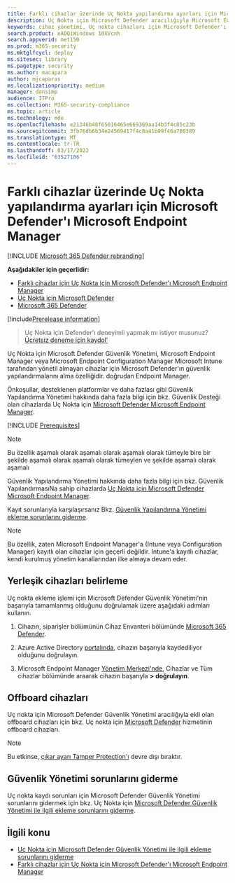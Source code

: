 ```yaml
---
title: Farklı cihazlar üzerinde Uç Nokta yapılandırma ayarları için Microsoft Defender'ı Microsoft Endpoint Manager
description: Uç Nokta için Microsoft Defender aracılığıyla Microsoft Endpoint Manager ayarlarını etkinleştirmeyi öğrenin.
keywords: cihaz yönetimi, Uç nokta cihazları için Microsoft Defender'ı yapılandırma, Microsoft Endpoint Manager
search.product: eADQiWindows 10XVcnh
search.appverid: met150
ms.prod: m365-security
ms.mktglfcycl: deploy
ms.sitesec: library
ms.pagetype: security
ms.author: macapara
author: mjcaparas
ms.localizationpriority: medium
manager: dansimp
audience: ITPro
ms.collection: M365-security-compliance
ms.topic: article
ms.technology: mde
ms.openlocfilehash: e21346b48f65016465e669369aa14b3f4c85c23b
ms.sourcegitcommit: 3fb76db6b34e24569417f4c8a41b99f46a780389
ms.translationtype: MT
ms.contentlocale: tr-TR
ms.lasthandoff: 03/17/2022
ms.locfileid: "63527106"
---
```

# <a name="manage-microsoft-defender-for-endpoint-configuration-settings-on-devices-with-microsoft-endpoint-manager"></a>Farklı cihazlar üzerinde Uç Nokta yapılandırma ayarları için Microsoft Defender'ı Microsoft Endpoint Manager

[!INCLUDE [Microsoft 365 Defender rebranding](../../includes/microsoft-defender.md)]

**Aşağıdakiler için geçerlidir:**

- [Farklı cihazlar için Uç Nokta için Microsoft Defender'ı Microsoft Endpoint Manager](/mem/intune/protect/mde-security-integration)
- [Uç Nokta için Microsoft Defender](https://go.microsoft.com/fwlink/p/?linkid=2154037)
- [Microsoft 365 Defender](https://go.microsoft.com/fwlink/?linkid=2118804)



[!include[Prerelease information](../../includes/prerelease.md)]


> Uç Nokta için Defender'ı deneyimli yapmak mı istiyor musunuz? [Ücretsiz deneme için kaydol'](https://signup.microsoft.com/create-account/signup?products=7f379fee-c4f9-4278-b0a1-e4c8c2fcdf7e&ru=https://aka.ms/MDEp2OpenTrial?ocid=docs-wdatp-configureendpointsscript-abovefoldlink)


Uç Nokta için Microsoft Defender Güvenlik Yönetimi, Microsoft Endpoint Manager veya Microsoft Endpoint Configuration Manager Microsoft Intune tarafından yönetil almayan cihazlar için Microsoft Defender'ın güvenlik yapılandırmalarını alma özelliğidir. doğrudan Endpoint Manager.


Önkoşullar, desteklenen platformlar ve daha fazlası gibi Güvenlik Yapılandırma Yönetimi hakkında daha fazla bilgi için bkz. Güvenlik Desteği olan cihazlarda Uç Nokta için [Microsoft Defender Microsoft Endpoint Manager](/mem/intune/protect/mde-security-integration).



[!INCLUDE [Prerequisites](../../includes/security-config-mgt-prerequisites.md)]

>[!NOTE]
>Bu özellik aşamalı olarak aşamalı olarak aşamalı olarak tümeyle bire bir şekilde aşamalı olarak aşamalı olarak tümeylen ve şekilde aşamalı olarak aşamalı 

Güvenlik Yapılandırma Yönetimi hakkında daha fazla bilgi için bkz. Güvenlik YapılandırmasıNa sahip cihazlarda [Uç Nokta için Microsoft Defender Microsoft Endpoint Manager](/mem/intune/protect/mde-security-integration).

Kayıt sorunlarıyla karşılaşırsanız Bkz. [Güvenlik Yapılandırma Yönetimi ekleme sorunlarını giderme](troubleshoot-security-config-mgt.md).

> [!NOTE]
> Bu özellik, zaten Microsoft Endpoint Manager'a (Intune veya Configuration Manager) kayıtlı olan cihazlar için geçerli değildir. Intune'a kayıtlı cihazlar, kendi kurulmuş yönetim kanallarından ilke almaya devam eder.

## <a name="identify-onboarded-devices"></a>Yerleşik cihazları belirleme

Uç nokta ekleme işlemi için Microsoft Defender Güvenlik Yönetimi'nin başarıyla tamamlanmış olduğunu doğrulamak üzere aşağıdaki adımları kullanın.

1.  Cihazın, siparişler bölümünün Cihaz Envanteri bölümünde [Microsoft 365 Defender](https://security.microsoft.com/).

2.  Azure Active Directory [portalında](https://aad.portal.azure.com/#blade/Microsoft_AAD_Devices/DevicesMenuBlade/Devices/menuId/), cihazın başarıyla kaydediliyor olduğunu doğrulayın.

3.  Microsoft Endpoint Manager [Yönetim Merkezi'nde](https://endpoint.microsoft.com/#blade/Microsoft_Intune_DeviceSettings/DevicesMenu/mDMDevicesPreview), Cihazlar ve Tüm cihazlar bölümünde araarak cihazın başarıyla **> doğrulayın**.


## <a name="offboard-devices"></a>Offboard cihazları
Uç nokta için Microsoft Defender Güvenlik Yönetimi aracılığıyla ekli olan offboard cihazları için bkz. Uç nokta için [Microsoft Defender](offboard-machines.md) hizmetinin offboard cihazları.

>[!NOTE]
>Bu etkinse, [çıkar ayarı Tamper Protection'ı](prevent-changes-to-security-settings-with-tamper-protection.md#manage-tamper-protection-for-your-organization-using-the-microsoft-365-defender-portal) devre dışı bıraktır.

## <a name="troubleshooting-security-management"></a>Güvenlik Yönetimi sorunlarını giderme 
Uç nokta kaydı sorunları için Microsoft Defender Güvenlik Yönetimi sorunlarını gidermek için bkz. Uç Nokta için [Microsoft Defender Güvenlik Yönetimi ile ilgili ekleme sorunlarını giderme](troubleshoot-security-config-mgt.md).

## <a name="related-topic"></a>İlgili konu
- [Uç Nokta için Microsoft Defender Güvenlik Yönetimi ile ilgili ekleme sorunlarını giderme](troubleshoot-security-config-mgt.md)
- [Farklı cihazlar için Uç Nokta için Microsoft Defender'ı Microsoft Endpoint Manager](/mem/intune/protect/mde-security-integration#configure-your-tenant-to-support-mde-security-configuration-management)
